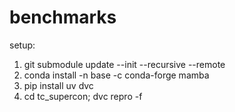 # benchmarks
setup:
1) git submodule update --init --recursive --remote
2) conda install -n base -c conda-forge mamba
3) pip install uv dvc
4) cd tc_supercon; dvc repro -f

   

